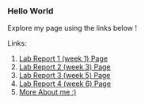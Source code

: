 ### **Hello World**
Explore my page using the links below !

 Links:    
1. [Lab Report 1 (week 1) Page](https://mannat-gill.github.io/cse15l-lab-reports/lab-report-1-week-0.html)
2. [Lab Report 2 (week 3) Page](https://mannat-gill.github.io/cse15l-lab-reports/lab-report-2-week-3.html)
3. [Lab Report 3 (week 5) Page](https://mannat-gill.github.io/cse15l-lab-reports/lab-report-3-week-5.html)
4. [Lab Report 4 (week 6) Page]()
5. [ More About me :)](https://mannat-gill.github.io/cse15l-lab-reports/trial.html)
